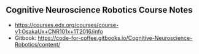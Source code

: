 ## Cognitive Neuroscience Robotics Course Notes

* https://courses.edx.org/courses/course-v1:OsakaUx+CNR101x+1T2016/info
* Gitbook: https://code-for-coffee.gitbooks.io/Cognitive-Neuroscience-Robotics/content/
